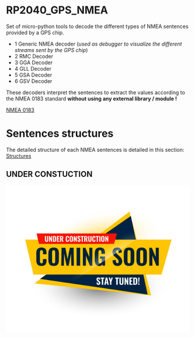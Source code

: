 # RP2040_GPS_NMEA
Set of micro-python tools to decode the different types of NMEA sentences provided by a GPS chip.

- 1 Generic NMEA decoder (*used as debugger to visualize the different streams sent by the GPS chip*)
- 2 RMC Decoder
- 3 GGA Decoder 
- 4 GLL Decoder
- 5 GSA Decoder
- 6 GSV Decoder

These decoders interpret the sentences to extract the values according to the NMEA 0183 standard **without using any external library / module !**

[NMEA 0183](https://en.wikipedia.org/wiki/NMEA_0183)

# Sentences structures

The detailed structure of each NMEA sentences is detailed in this section: [Structures](https://github.com/MicroControleurMonde/RP2040_GPS_NMEA/blob/main/NMEA_sentences_definitions/definitions.md)

## UNDER CONSTUCTION
![Pic](https://github.com/MicroControleurMonde/RP2040_GPS_NMEA/blob/main/1411798446.jpg)
